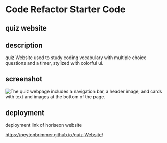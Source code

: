 # Code Refactor Starter Code
## quiz website

## description
quiz Website used to study coding vocabulary with multiple choice questions and a timer, stylized with colorful ui.
## screenshot
![The quiz webpage includes a navigation bar, a header image, and cards with text and images at the bottom of the page.](style.quiz-website\assets\images\quizweb.scrnshot.png)

## deployment 
deployment link of horiseon website

https://peytonbrimmer.github.io/quiz-Website/
